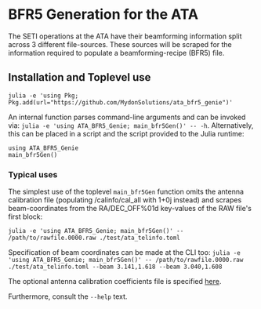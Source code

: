 # BFR5 Generation for the ATA

The SETI operations at the ATA have their beamforming information split across 3 different file-sources. These sources will be scraped for the information required to populate a beamforming-recipe (BFR5) file.

## Installation and Toplevel use

`julia -e 'using Pkg; Pkg.add(url="https://github.com/MydonSolutions/ata_bfr5_genie")'`

An internal function parses command-line arguments and can be invoked via: `julia -e 'using ATA_BFR5_Genie; main_bfr5Gen()' -- -h`. Alternatively, this can be placed in a script and the script provided to the Julia runtime:


```lang=julia
using ATA_BFR5_Genie
main_bfr5Gen()
```

### Typical uses

The simplest use of the toplevel `main_bfr5Gen` function omits the antenna calibration file (populating /calinfo/cal_all with 1+0j instead) and scrapes beam-coordinates from the RA/DEC_OFF%01d key-values of the RAW file's first block:

`julia -e 'using ATA_BFR5_Genie; main_bfr5Gen()' -- /path/to/rawfile.0000.raw ./test/ata_telinfo.toml`

Specification of beam coordinates can be made at the CLI too:
`julia -e 'using ATA_BFR5_Genie; main_bfr5Gen()' -- /path/to/rawfile.0000.raw ./test/ata_telinfo.toml --beam 3.141,1.618 --beam 3.040,1.608`

The optional antenna calibration coefficients file is specified [here](https://github.com/MydonSolutions/ata_antenna_weights_binary).

Furthermore, consult the `--help` text.